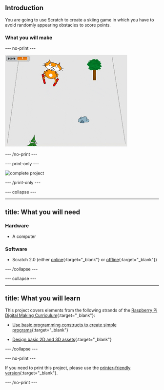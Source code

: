 ## Introduction

You are going to use Scratch to create a skiing game in which you have to avoid randomly appearing obstacles to score points.

### What you will make

--- no-print ---

![complete project](images/showcase.gif)

--- /no-print ---

--- print-only ---

![complete project](images/showcase-static.gif)

--- /print-only ---

--- collapse ---

---
title: What you will need
---

### Hardware

+ A computer

### Software

+ Scratch 2.0 (either [online](http://rpf.io/scratchon){:target="_blank"} or [offline](http://rpf.io/scratchoff){:target="_blank"})

--- /collapse ---

--- collapse ---

---
title: What you will learn
---

This project covers elements from the following strands of the [Raspberry Pi Digital Making Curriculum](http://rpf.io/curriculum){:target="_blank"}:

+ [Use basic programming constructs to create simple programs](https://www.raspberrypi.org/curriculum/programming/creator){:target="_blank"}

+ [Design basic 2D and 3D assets](https://www.raspberrypi.org/curriculum/design/creator){:target="_blank"}

--- /collapse ---

--- no-print ---

If you need to print this project, please use the [printer-friendly version](https://projects.raspberrypi.org/en/projects/scratch-cat-goes-skiing/print){:target="_blank"}.

--- /no-print ---